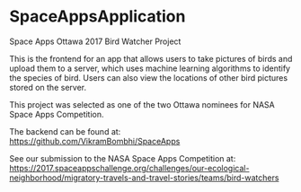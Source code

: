 # SpaceAppsApplication
Space Apps Ottawa 2017 Bird Watcher Project

This is the frontend for an app that allows users to take pictures of birds and upload them to a server, which uses machine learning algorithms to identify the species of bird. Users can also view the locations of other bird pictures stored on the server.

This project was selected as one of the two Ottawa nominees for NASA Space Apps Competition.

The backend can be found at:
https://github.com/VikramBombhi/SpaceApps

See our submission to the NASA Space Apps Competition at:
https://2017.spaceappschallenge.org/challenges/our-ecological-neighborhood/migratory-travels-and-travel-stories/teams/bird-watchers


